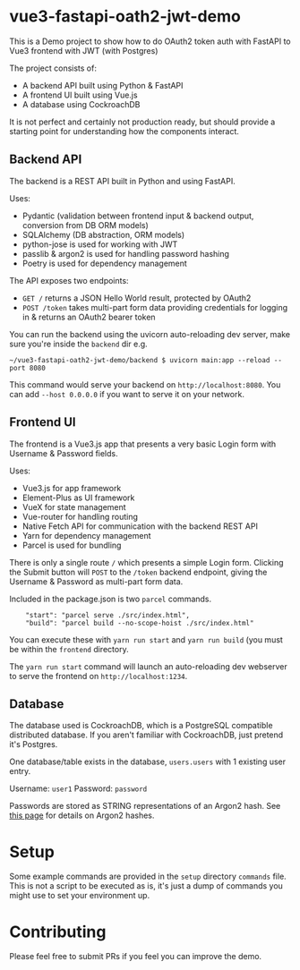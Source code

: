 # vue3-fastapi-oath2-jwt-demo
This is a Demo project to show how to do OAuth2 token auth with FastAPI to Vue3 frontend with JWT (with Postgres)

The project consists of:
- A backend API built using Python & FastAPI
- A frontend UI built using Vue.js
- A database using CockroachDB

It is not perfect and certainly not production ready, but should provide a starting point for understanding how the components interact.

## Backend API
The backend is a REST API built in Python and using FastAPI.

Uses: 
- Pydantic (validation between frontend input & backend output, conversion from DB ORM models)
- SQLAlchemy (DB abstraction, ORM models)
- python-jose is used for working with JWT
- passlib & argon2 is used for handling password hashing
- Poetry is used for dependency management

The API exposes two endpoints:
- `GET /` returns a JSON Hello World result, protected by OAuth2
- `POST /token` takes multi-part form data providing credentials for logging in & returns an OAuth2 bearer token

You can run the backend using the uvicorn auto-reloading dev server, make sure you're inside the `backend` dir e.g.

`~/vue3-fastapi-oath2-jwt-demo/backend $ uvicorn main:app --reload --port 8080` 

This command would serve your backend on `http://localhost:8080`.
You can add `--host 0.0.0.0` if you want to serve it on your network.

## Frontend UI
The frontend is a Vue3.js app that presents a very basic Login form with Username & Password fields.

Uses:
- Vue3.js for app framework 
- Element-Plus as UI framework
- VueX for state management
- Vue-router for handling routing
- Native Fetch API for communication with the backend REST API
- Yarn for dependency management
- Parcel is used for bundling

There is only a single route `/` which presents a simple Login form.
Clicking the Submit button will `POST` to the `/token` backend endpoint, giving the Username & Password as multi-part form data.

Included in the package.json is two `parcel` commands.
```
    "start": "parcel serve ./src/index.html",
    "build": "parcel build --no-scope-hoist ./src/index.html"
```

You can execute these with `yarn run start` and `yarn run build` (you must be within the `frontend` directory.

The `yarn run start` command will launch an auto-reloading dev webserver to serve the frontend on `http://localhost:1234`.

## Database
The database used is CockroachDB, which is a PostgreSQL compatible distributed database.
If you aren't familiar with CockroachDB, just pretend it's Postgres.

One database/table exists in the database, `users.users` with 1 existing user entry.

Username: `user1`
Password: `password`

Passwords are stored as STRING representations of an Argon2 hash. 
See [this page](https://passlib.readthedocs.io/en/stable/lib/passlib.hash.argon2.html) for details on Argon2 hashes.

# Setup
Some example commands are provided in the `setup` directory `commands` file.
This is not a script to be executed as is, it's just a dump of commands you might use to set your environment up.

# Contributing
Please feel free to submit PRs if you feel you can improve the demo.
